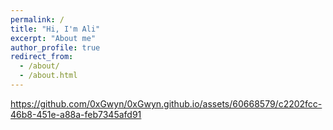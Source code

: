 ```yaml
---
permalink: /
title: "Hi, I'm Ali"
excerpt: "About me"
author_profile: true
redirect_from: 
  - /about/
  - /about.html
---
```

https://github.com/0xGwyn/0xGwyn.github.io/assets/60668579/c2202fcc-46b8-451e-a88a-feb7345afd91
